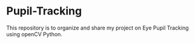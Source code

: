 # Pupil-Tracking
This repository is to organize and share my project on Eye Pupil Tracking using openCV Python. 
